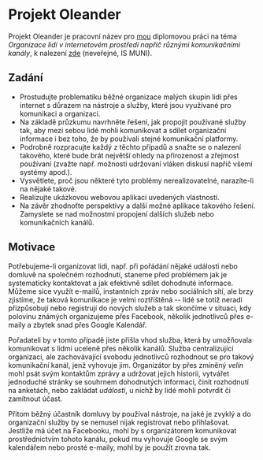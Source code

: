 # Projekt Oleander

Projekt Oleander je pracovní název pro [mou](http://is.muni.cz/osoba/honzajavorek) diplomovou práci na téma _Organizace lidí v internetovém prostředí napříč různými komunikačními kanály_, k nalezení [zde](https://is.muni.cz/auth/rozpis/tema.pl?fakulta=1433;obdobi=5364;studium=560309;balik=58;tema=133878) (neveřejné, IS MUNI).

## Zadání

- Prostudujte problematiku běžné organizace malých skupin lidí přes internet s důrazem na nástroje a služby, které jsou využívané pro komunikaci a organizaci.
- Na základě průzkumu navrhněte řešení, jak propojit používané služby tak, aby mezi sebou lidé mohli komunikovat a sdílet organizační informace i bez toho, že by používali stejné komunikační platformy.
- Podrobně rozpracujte každý z těchto případů a snažte se o nalezení takového, které bude brát největší ohledy na přirozenost a zřejmost používaní (zvažte např. možnosti udržovaní vláken diskusí napříč všemi systémy apod.).
- Vysvětlete, proč jsou některé tyto problémy nerealizovatelné, narazíte-li na nějaké takové.
- Realizujte ukázkovou webovou aplikaci uvedených vlastností.
- Na závěr zhodnoťte perspektivy a další možné aplikace takového řešení. Zamyslete se nad možnostmi propojení dalších služeb nebo komunikačních kanálů.

## Motivace

Potřebujeme-li organizovat lidi, např. při pořádání nějaké události nebo domluvě na společném rozhodnutí, staneme před problémem jak je systematicky kontaktovat a jak efektivně sdílet dohodnuté informace. Můžeme sice využít e-mailů, instantních zpráv nebo sociálních sítí, ale brzy zjistíme, že taková komunikace je velmi roztříštěná -- lidé se totiž neradi přizpůsobují nebo registrují do nových služeb a tak skončíme v situaci, kdy polovinu známých organizujeme přes Facebook, několik jednotlivců přes e-maily a zbytek snad
přes Google Kalendář.

Pořadateli by v tomto případě jiste přišla vhod služba, která by umožňovala komunikovat s lidmi uceleně přes několik kanálů. Služba centralizující organizaci, ale zachovávající svobodu jednotlivců rozhodnout se pro takový komunikační kanál, jenž vyhovuje jim. Organizátor by přes zmíněný _velín_ mohl psát svým kontaktům zprávy a udržovat jejich historii, vytvářet jednoduché stránky se souhrnem dohodnutých informací, činit rozhodnutí na anketách, nebo zakládat _události_, u nichž by lidé mohli potvrdit či zamítnout účast.

Přitom běžný účastník domluvy by používal nástroje, na jaké je zvyklý a do organizační služby by se nemusel nijak registrovat nebo přihlašovat. Jestliže má účet na Facebooku, mohl by s organizátorem komunikovat prostřednictvím tohoto kanálu, pokud mu vyhovuje Google se svým kalendářem nebo prosté e-maily, mohl by je použít zrovna tak.